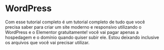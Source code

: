# WordPress
Com esse tutorial completo é um tutorial completo de tudo que você precisa saber para criar
um site moderno e responsivo utilizando o WordPress e o Elementor
gratuitamente! você vai pagar apenas a hospedagem e o domínio quando quiser subir ele.
Estou deixando inclusive os arquivos que você vai precisar utilizar.
